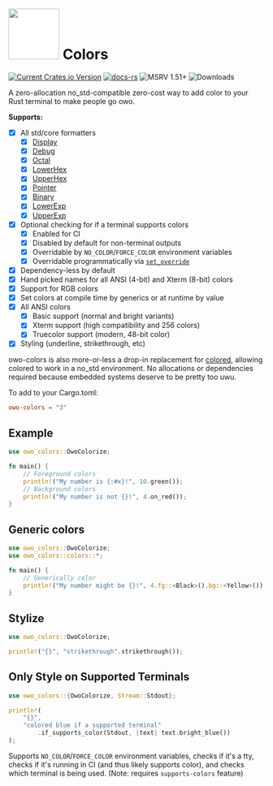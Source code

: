 # <img style="background:white" src="https://jam1.re/img/rust_owo.svg" height="100"> Colors

[![Current Crates.io Version](https://img.shields.io/crates/v/owo-colors.svg)](https://crates.io/crates/owo-colors)
[![docs-rs](https://docs.rs/owo-colors/badge.svg)](https://docs.rs/owo-colors)
![MSRV 1.51+](https://img.shields.io/badge/rustc-1.51+-blue.svg)
![Downloads](https://img.shields.io/crates/d/owo-colors)

A zero-allocation no_std-compatible zero-cost way to add color to your Rust
terminal to make people go owo.

**Supports:**

- [x] All std/core formatters
  - [x] [Display](https://doc.rust-lang.org/std/fmt/trait.Display.html)
  - [x] [Debug](https://doc.rust-lang.org/std/fmt/trait.Debug.html)
  - [x] [Octal](https://doc.rust-lang.org/std/fmt/trait.Octal.html)
  - [x] [LowerHex](https://doc.rust-lang.org/std/fmt/trait.LowerHex.html)
  - [x] [UpperHex](https://doc.rust-lang.org/std/fmt/trait.UpperHex.html)
  - [x] [Pointer](https://doc.rust-lang.org/std/fmt/trait.Pointer.html)
  - [x] [Binary](https://doc.rust-lang.org/std/fmt/trait.Binary.html)
  - [x] [LowerExp](https://doc.rust-lang.org/std/fmt/trait.LowerExp.html)
  - [x] [UpperExp](https://doc.rust-lang.org/std/fmt/trait.UpperExp.html)
- [x] Optional checking for if a terminal supports colors
  - [x] Enabled for CI
  - [x] Disabled by default for non-terminal outputs
  - [x] Overridable by `NO_COLOR`/`FORCE_COLOR` environment variables
  - [x] Overridable programmatically via [`set_override`](https://docs.rs/owo-colors/latest/owo_colors/fn.set_override.html)
- [x] Dependency-less by default
- [x] Hand picked names for all ANSI (4-bit) and Xterm (8-bit) colors
- [x] Support for RGB colors
- [x] Set colors at compile time by generics or at runtime by value
- [x] All ANSI colors
  - [x] Basic support (normal and bright variants)
  - [x] Xterm support (high compatibility and 256 colors)
  - [x] Truecolor support (modern, 48-bit color)
- [x] Styling (underline, strikethrough, etc)

owo-colors is also more-or-less a drop-in replacement for
[colored](https://crates.io/crates/colored), allowing colored to work in a
no_std environment. No allocations or dependencies required because embedded
systems deserve to be pretty too uwu.

To add to your Cargo.toml:

```toml
owo-colors = "3"
```

## Example

```rust
use owo_colors::OwoColorize;

fn main() {
    // Foreground colors
    println!("My number is {:#x}!", 10.green());
    // Background colors
    println!("My number is not {}!", 4.on_red());
}
```

## Generic colors

```rust
use owo_colors::OwoColorize;
use owo_colors::colors::*;

fn main() {
    // Generically color
    println!("My number might be {}!", 4.fg::<Black>().bg::<Yellow>());
}
```

## Stylize

```rust
use owo_colors::OwoColorize;

println!("{}", "strikethrough".strikethrough());
```

## Only Style on Supported Terminals

```rust
use owo_colors::{OwoColorize, Stream::Stdout};

println!(
    "{}",
    "colored blue if a supported terminal"
        .if_supports_color(Stdout, |text| text.bright_blue())
);
```

Supports `NO_COLOR`/`FORCE_COLOR` environment variables, checks if it's a tty,
checks if it's running in CI (and thus likely supports color), and checks which
terminal is being used. (Note: requires `supports-colors` feature)
